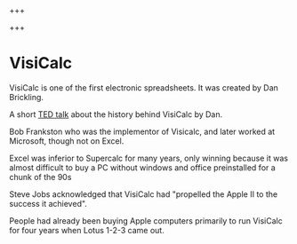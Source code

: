 
+++

+++
# VisiCalc

VisiCalc is one of the first electronic spreadsheets. It was created by Dan Brickling.

A short [TED talk](https://www.youtube.com/watch?v=YDvbDiJZpy0) about the history behind VisiCalc by Dan.

Bob Frankston who was the implementor of Visicalc, and later worked at Microsoft, though not on Excel.

Excel was inferior to Supercalc for many years, only winning because it was almost difficult to buy a PC without windows and office preinstalled for a chunk of the 90s

Steve Jobs acknowledged that VisiCalc had "propelled the Apple II to the success it achieved".

People had already been buying Apple computers primarily to run VisiCalc for four years when Lotus 1-2-3 came out.

